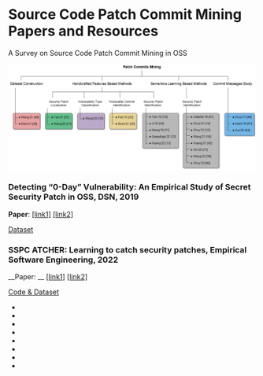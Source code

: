 # Source Code Patch Commit Mining Papers and Resources
A Survey on Source Code Patch Commit Mining in OSS

![Overview](https://github.com/fzuo/Patch-Commits-Study/blob/master/figs/overview.png "An overview and taxonomy of the related papers")

### Detecting “0-Day” Vulnerability: An Empirical Study of Secret Security Patch in OSS, DSN, 2019

**Paper**: [[link1]](https://csis.gmu.edu/ksun/publications/secretpatch-dsn19.pdf) [[link2]](https://ieeexplore.ieee.org/document/8809499)

[Dataset](https://github.com/SecretPatch/Dataset)


### SSPC ATCHER: Learning to catch security patches, Empirical Software Engineering, 2022

__Paper: __ [[link1]](https://jacquesklein2302.github.io/papers/2022-EMSE-Arthur-SSPCatcher.pdf) [[link2]](https://www.springerprofessional.de/en/sspcatcher-learning-to-catch-security-patches/23343926)

[Code & Dataset](https://github.com/vulnCatcher/vulnCatcher)

-

-


-


-


-


-


-


-

